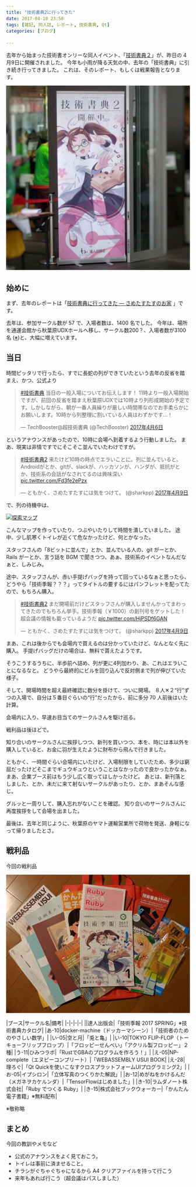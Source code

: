 ```yaml
---
title: "技術書典2に行ってきた"
date: 2017-04-10 23:50
tags: [雑記, 同人誌, レポート, 技術書典, Qt]
categories: [ブログ]

---
```


去年から始まった技術書オンリーな同人イベント、「[技術書典２](https://techbookfest.org/event/tbf02)」が、昨日の 4月9日に開催されました。
今年も小雨が降る天気の中、去年の「技術書典」に引き続き行ってきました。
これは、そのレポート、もしくは戦果報告となります。

![会場前にて](/images/2017_0409_tf2.jpg)

## 始めに

まず、去年のレポートは「[技術書典に行ってきた — さめたすたすのお家](/blog/2016/06/27/techbookfest.html)
」です。

去年は、参加サークル数が 57 で、入場者数は、1400 名でした。
今年は、場所を通運会館から秋葉原UDXホールへ移し、サークル数200？、入場者数が3100名 ([※](https://twitter.com/TechBooster/status/850983169037697024))と、大幅に増えています。

## 当日

時間ピッタリで行ったら、すでに長蛇の列ができていたという去年の反省を踏まえ、かつ、公式より

<blockquote class="twitter-tweet" data-lang="ja"><p lang="ja" dir="ltr"><a href="https://twitter.com/hashtag/%E6%8A%80%E8%A1%93%E6%9B%B8%E5%85%B8?src=hash">#技術書典</a> 当日の一般入場についてお伝えします！ 11時より一般入場開始ですが、前回の反省を踏まえ秋葉原UDXでは10時より列形成開始の予定です。しかしながら、朝が一番人員繰りが厳しい時間帯なのでお手柔らかにお願いします。10時から列整理に割いている人員はわずかです…！</p>&mdash; TechBooster@超技術書典 (@TechBooster) <a href="https://twitter.com/TechBooster/status/849875400465371136">2017年4月6日</a></blockquote>

というアナウンスがあったので、10時に会場へ到着するよう行動しました。
まあ、現実は非情ですでにそこそこ並んでいたわけですが。

<blockquote class="twitter-tweet" data-lang="ja"><p lang="ja" dir="ltr"><a href="https://twitter.com/hashtag/%E6%8A%80%E8%A1%93%E6%9B%B8%E5%85%B82?src=hash">#技術書典2</a> 来たけど10時の時点でエラいことに。列に並んでいると、Androidがとか、gitが、slackが、ハッカソンが、ハンダが、抵抗がとか、技術系の会話がなされてるのは興味深い <a href="https://t.co/Fd3fe2ePzx">pic.twitter.com/Fd3fe2ePzx</a></p>&mdash; ともかく、さめたすたすには気をつけて。 (@sharkpp) <a href="https://twitter.com/sharkpp/status/850878524860669957">2017年4月9日</a></blockquote>

で、列の待機中は、

[<img src="{{ thumbnail('/images/2017_0409_tf2_map.png', 256, 256) }}" alt="探索マップ">](/images/2017_0409_tf2_map.png)

こんなマップを作っていたり、つぶやいたりして時間を潰していました。
途中、少し肌寒くトイレが近くて危なかったけど、何とかなった。

スタッフさんの「8ビットに並んで」とか、並んでいる人の、git がーとか、Rails がーとか、言う話を BGM で聞きつつ、あぁ、技術系のイベントなんだなぁと、しみじみ。

途中、スタッフさんが、赤い手提げバッグを持って回っているなぁと思ったら、どうやら「技術季報？？？」ってタイトルの要するにはパンフレットを配ってたので、もちろん購入。

<blockquote class="twitter-tweet" data-lang="ja"><p lang="ja" dir="ltr"><a href="https://twitter.com/hashtag/%E6%8A%80%E8%A1%93%E6%9B%B8%E5%85%B82?src=hash">#技術書典2</a> まだ開場前だけどスタッフさんが購入しませんかってまわってきたのでもちろん挙手。技術季報（￥1000）の創刊号をゲットした！超会議の情報も載っているようだ <a href="https://t.co/HjPSDf6GAN">pic.twitter.com/HjPSDf6GAN</a></p>&mdash; ともかく、さめたすたすには気をつけて。 (@sharkpp) <a href="https://twitter.com/sharkpp/status/850885307771650048">2017年4月9日</a></blockquote>
<script async src="//platform.twitter.com/widgets.js" charset="utf-8"></script>

まあ、これは後からでも会場内で買えるのは分かっていたけど、なんとなく先に購入。
手提げバッグだけの場合は、無料で貰えたようです。

そうこうするうちに、半歩前へ詰め、列が更に4列加わり、あ、これはエラいことになるなと。
どうやら最終的にビルを回り込んで反対側まで列が伸びていた様子。

そして、開場時間を超え最終確認に数分を掛けて、ついに開場。
８人✕２“行”ずつの入場で、自分は５番目ぐらいの“行”だったから、前に多分 70 人前後はいた計算。

会場内に入り、早速お目当てのサークルさんを駆け巡る。

戦利品は後ほどで。

知り合いのサークルさんに挨拶しつつ、新刊を買いつつ、本を、時には本以外を購入していると、お金に羽が生えたように財布から飛んで行きました。

ともかく、一時間ぐらい会場内にいたけど、入場制限をしていたため、多少は窮屈だったけどそこまでギュウギュウということはなかったので良かったかなぁ。
まあ、企業ブース前はもう少し広く取ってほしかったけど。
あとは、新刊落としました、とか、未だに来て射ないサークルがあったり、とか、まあそんな感じ。

グルッと一周りして、購入忘れがないことを確認。
知り合いのサークルさんに再度挨拶をして会場を出ました。

最後は、去年と同じように、秋葉原のヤマト運輸営業所で荷物を発送、身軽になって帰りましたとさ。

## 戦利品

今回の戦利品

![戦利品](/images/2017_0409_tf2_booty.jpg)

|ブース|サークル名|備考|
|-|-|-|-|
||達人出版会|「技術季報 2017 SPRING」※技術書典カタログ|
|あ-10|docker-machine（ドッカーマシーン）|「技術者のためのやさしい数学」|
|い-05|空と月|「兎と亀」|
|い-10|TOKYO FLIP-FLOP（トーキョーフリップフロップ）|「フロッピーせんべい」「アクリル製フロッピー」２種|
|う-11|ひみつラボ|「RustでGBAのプログラムを作ろう！」|
|え-05|NP-complete（エヌピーコンプリート）|「WEBASSEMBLY USUI BOOK|
|え-28|理ろぐ|「Qt Quickを使いこなすクロスプラットフォームUIプログラミング2」|
|お-05|イプシロン|「立体写真のつくりかた解説」|
|お-12|めがねをかけるんだ（メガネヲカケルンダ）|「TensorFlowはじめました」|
|き-10|ラムダノート株式会社|「Ruby でつくる Ruby」|
|き-15|株式会社ブックウォーカー|「かんたん電子書籍」※無料配布|

※敬称略

## まとめ

今回の教訓やメモなど

* 公式のアナウンスをよく見ておこう。
* トイレは事前に済ませること。
* チラシがぐちゃぐちゃになるから A4 クリアファイルを持って行こう
* 来年もあれば行こう（超会議はパスしました）
